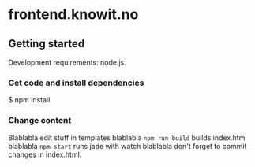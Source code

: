 # frontend.knowit.no

## Getting started

Development requirements: node.js.

### Get code and install dependencies

$ npm install

### Change content

Blablabla edit stuff in templates
blablabla `npm run build` builds index.htm
blablabla `npm start` runs jade with watch
blablabla don't forget to commit changes in index.html.


